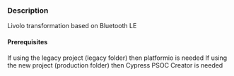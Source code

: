 ### Description

Livolo transformation based on Bluetooth LE

#### Prerequisites
 If using the legacy project (legacy folder) then platformio is needed
 If using the new project (production folder) then Cypress PSOC Creator is needed
